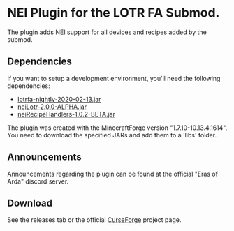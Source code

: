 # NEI Plugin for the LOTR FA Submod.
The plugin adds NEI support for all devices and recipes added by the submod.
## Dependencies
If you want to setup a development environment, you'll need the following dependencies:
- [lotrfa-nightly-2020-02-13.jar](http://kpabr.com/eoa/builds/lotrfa-nightly-2020-02-13.jar)
- [neiLotr-2.0.0-ALPHA.jar](https://www.curseforge.com/minecraft/mc-mods/nei-lotr/files)
- [neiRecipeHandlers-1.0.2-BETA.jar](https://www.curseforge.com/minecraft/mc-mods/nei-recipe-handlers/files)

The plugin was created with the MinecraftForge version "1.7.10-10.13.4.1614".  
You need to download the specified JARs and add them to a 'libs' folder.
## Announcements
Announcements regarding the plugin can be found at the official "Eras of Arda" discord server.
## Download
See the releases tab or the official [CurseForge](https://www.curseforge.com/minecraft/mc-mods/nei-lotr-fa/files/) project page.
